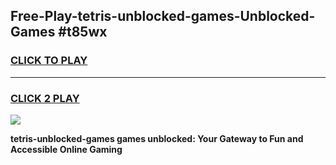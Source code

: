 
## Free-Play-tetris-unblocked-games-Unblocked-Games #t85wx
<h3>
<a href="https://news.freeplayer.one?title=tetris-unblocked-games&ref=8M">CLICK TO PLAY</a></h3>
<hr>

<h3>
<a href="https://news.freeplayer.one?title=tetris-unblocked-games&ref=8M">CLICK 2 PLAY</a>
  
</h3>

<a href="https://news.freeplayer.one?title=tetris-unblocked-games&ref=8M"><img src="https://clearcache.store/games.png"></a>


**tetris-unblocked-games games unblocked: Your Gateway to Fun and Accessible Online Gaming**
